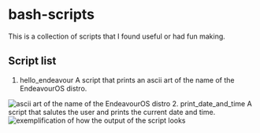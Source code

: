 
# bash-scripts
This is a collection of scripts that I found useful or had fun making.
## Script list

 1. hello_endeavour
 A script that prints an ascii art of the name of the EndeavourOS distro.

 ![ascii art of the name of the EndeavourOS distro](https://i.ibb.co/hYdytWy/Screenshot-from-2024-07-18-19-54-09.png)
2. print_date_and_time
A script that salutes the user and prints the current date and time.
![exemplification of how the output of the script looks]([https://ibb.co/Wv27DG4](https://i.ibb.co/VYqbHJc/image-2024-07-19-165655836.png))
